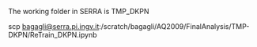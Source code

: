 The working folder in SERRA is TMP_DKPN


scp bagagli@serra.pi.ingv.it:/scratch/bagagli/AQ2009/FinalAnalysis/TMP-DKPN/ReTrain_DKPN.ipynb
